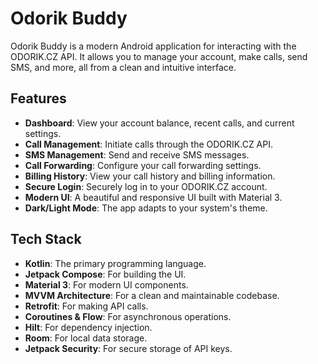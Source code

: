 # Odorik Buddy

Odorik Buddy is a modern Android application for interacting with the ODORIK.CZ API. It allows you to manage your account, make calls, send SMS, and more, all from a clean and intuitive interface.

## Features

*   **Dashboard**: View your account balance, recent calls, and current settings.
*   **Call Management**: Initiate calls through the ODORIK.CZ API.
*   **SMS Management**: Send and receive SMS messages.
*   **Call Forwarding**: Configure your call forwarding settings.
*   **Billing History**: View your call history and billing information.
*   **Secure Login**: Securely log in to your ODORIK.CZ account.
*   **Modern UI**: A beautiful and responsive UI built with Material 3.
*   **Dark/Light Mode**: The app adapts to your system's theme.

## Tech Stack

*   **Kotlin**: The primary programming language.
*   **Jetpack Compose**: For building the UI.
*   **Material 3**: For modern UI components.
*   **MVVM Architecture**: For a clean and maintainable codebase.
*   **Retrofit**: For making API calls.
*   **Coroutines & Flow**: For asynchronous operations.
*   **Hilt**: For dependency injection.
*   **Room**: For local data storage.
*   **Jetpack Security**: For secure storage of API keys.